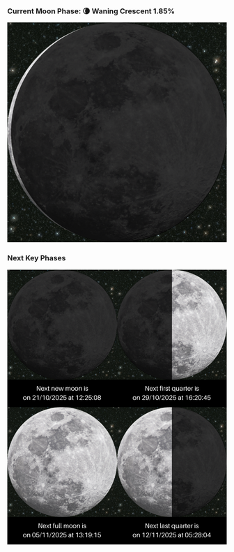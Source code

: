 ### Current Moon Phase: 🌘 Waning Crescent 1.85%
![Moon Phase](moonphase.png)
### Next Key Phases
![Gallery](gallery.png)